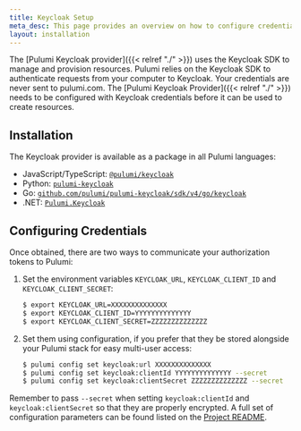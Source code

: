 ```yaml
---
title: Keycloak Setup
meta_desc: This page provides an overview on how to configure credentials for the Pulumi Keycloak Provider.
layout: installation
---
```


The [Pulumi Keycloak provider]({{< relref "./" >}}) uses the Keycloak SDK to manage and provision resources.
Pulumi relies on the Keycloak SDK to authenticate requests from your computer to Keycloak. Your credentials are never sent
to pulumi.com.
The [Pulumi Keycloak Provider]({{< relref "./" >}}) needs to be configured with Keycloak credentials
before it can be used to create resources.

## Installation

The Keycloak provider is available as a package in all Pulumi languages:

* JavaScript/TypeScript: [`@pulumi/keycloak`](https://www.npmjs.com/package/@pulumi/keycloak)
* Python: [`pulumi-keycloak`](https://pypi.org/project/pulumi-keycloak/)
* Go: [`github.com/pulumi/pulumi-keycloak/sdk/v4/go/keycloak`](https://github.com/pulumi/pulumi-keycloak)
* .NET: [`Pulumi.Keycloak`](https://www.nuget.org/packages/Pulumi.Keycloak)

## Configuring Credentials

Once obtained, there are two ways to communicate your authorization tokens to Pulumi:

1. Set the environment variables `KEYCLOAK_URL`, `KEYCLOAK_CLIENT_ID` and `KEYCLOAK_CLIENT_SECRET`:

    ```bash
    $ export KEYCLOAK_URL=XXXXXXXXXXXXXX
    $ export KEYCLOAK_CLIENT_ID=YYYYYYYYYYYYYY
    $ export KEYCLOAK_CLIENT_SECRET=ZZZZZZZZZZZZZZ
    ```

2. Set them using configuration, if you prefer that they be stored alongside your Pulumi stack for easy multi-user access:

    ```bash
    $ pulumi config set keycloak:url XXXXXXXXXXXXXX
    $ pulumi config set keycloak:clientId YYYYYYYYYYYYYY --secret
    $ pulumi config set keycloak:clientSecret ZZZZZZZZZZZZZZ --secret
    ```

Remember to pass `--secret` when setting `keycloak:clientId` and `keycloak:clientSecret` so that they are properly encrypted. A full set of configuration parameters
can be found listed on the [Project README](https://github.com/pulumi/pulumi-keycloak/blob/master/README.md).
